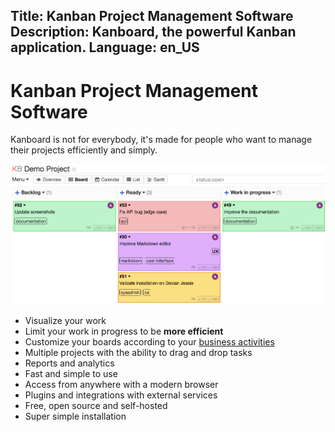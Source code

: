 Title: Kanban Project Management Software
Description: Kanboard, the powerful Kanban application.
Language: en_US
---

Kanban Project Management Software
==================================

Kanboard is not for everybody, it's made for people who want to manage their projects efficiently and simply.

![Kanboard Overview](/screenshots/board.png)

- Visualize your work
- Limit your work in progress to be **more efficient**
- Customize your boards according to your [business activities](/documentation/usage-examples)
- Multiple projects with the ability to drag and drop tasks
- Reports and analytics
- Fast and simple to use
- Access from anywhere with a modern browser
- Plugins and integrations with external services
- Free, open source and self-hosted
- Super simple installation
